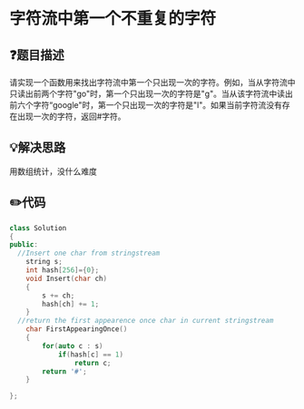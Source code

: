 # 字符流中第一个不重复的字符

## :question:题目描述
请实现一个函数用来找出字符流中第一个只出现一次的字符。例如，当从字符流中只读出前两个字符"go"时，第一个只出现一次的字符是"g"。当从该字符流中读出前六个字符“google"时，第一个只出现一次的字符是"l"。如果当前字符流没有存在出现一次的字符，返回#字符。

## :bulb:解决思路
用数组统计，没什么难度

## :pencil2:代码
```c++
class Solution
{
public:
  //Insert one char from stringstream
    string s;
    int hash[256]={0};
    void Insert(char ch)
    {
        s += ch;
        hash[ch] += 1;
    }
  //return the first appearence once char in current stringstream
    char FirstAppearingOnce()
    {
        for(auto c : s)
            if(hash[c] == 1)
                return c;
        return '#';
    }

};
```